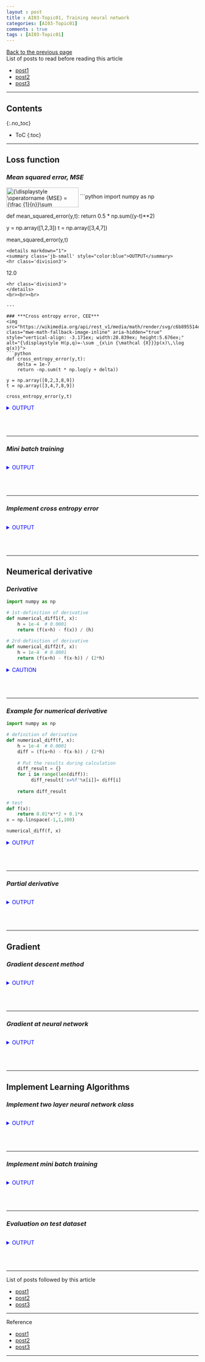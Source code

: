 ```yaml
---
layout : post
title : AI03-Topic01, Training neural network
categories: [AI03-Topic01]
comments : true
tags : [AI03-Topic01]
---
```

[Back to the previous page](https://userdyk-github.github.io/ai03/AI03-Fundamental-of-deep-learning.html) <br>
List of posts to read before reading this article
- <a href='https://userdyk-github.github.io/'>post1</a>
- <a href='https://userdyk-github.github.io/'>post2</a>
- <a href='https://userdyk-github.github.io/'>post3</a>

---

## Contents
{:.no_toc}

* ToC
{:toc}

<hr class="division1">

## **Loss function**

### ***Mean squared error, MSE***
<img src="https://wikimedia.org/api/rest_v1/media/math/render/svg/e258221518869aa1c6561bb75b99476c4734108e" class="mwe-math-fallback-image-inline" aria-hidden="true" style="vertical-align: -3.005ex; width:24.729ex; height:6.843ex;" alt="{\displaystyle \operatorname {MSE} ={\frac {1}{n}}\sum _{i=1}^{n}(Y_{i}-{\hat {Y_{i}}})^{2}.}">
```python
import numpy as np

def mean_squared_error(y,t):
    return 0.5 * np.sum((y-t)**2)
    
y = np.array([1,2,3])
t = np.array([3,4,7])

mean_squared_error(y,t)
```
<details markdown="1">
<summary class='jb-small' style="color:blue">OUTPUT</summary>
<hr class='division3'>
```
12.0
```
<hr class='division3'>
</details>
<br><br><br>

---

### ***Cross entropy error, CEE***
<img src="https://wikimedia.org/api/rest_v1/media/math/render/svg/c6b895514e10a3ce88773852cba1cb1e248ed763" class="mwe-math-fallback-image-inline" aria-hidden="true" style="vertical-align: -3.171ex; width:28.839ex; height:5.676ex;" alt="{\displaystyle H(p,q)=-\sum _{x\in {\mathcal {X}}}p(x)\,\log q(x)}">
```python
def cross_entropy_error(y,t):
    delta = 1e-7
    return -np.sum(t * np.log(y + delta))
    
y = np.array([0,2,3,8,9])
t = np.array([3,4,7,8,9])

cross_entropy_error(y,t)
```
<details markdown="1">
<summary class='jb-small' style="color:blue">OUTPUT</summary>
<hr class='division3'>
```
1.4808580471604245
```
<hr class='division3'>
</details>
<br><br><br>

---

### ***Mini batch training***

```python

```
<details markdown="1">
<summary class='jb-small' style="color:blue">OUTPUT</summary>
<hr class='division3'>
```
```
<hr class='division3'>
</details>
<br><br><br>

---

### ***Implement cross entropy error***

```python

```
<details markdown="1">
<summary class='jb-small' style="color:blue">OUTPUT</summary>
<hr class='division3'>
```
```
<hr class='division3'>
</details>
<br><br><br>

<hr class="division2">




## **Neumerical derivative**

### ***Derivative***

```python
import numpy as np

# 1st-definition of derivative
def numerical_diff1(f, x):
    h = 1e-4  # 0.0001
    return (f(x+h) - f(x)) / (h)
    
# 2rd-definition of derivative
def numerical_diff2(f, x):
    h = 1e-4  # 0.0001
    return (f(x+h) - f(x-h)) / (2*h)
```
<details markdown="1">
<summary class='jb-small' style="color:blue">CAUTION</summary>
<hr class='division3'>
```
>>> import numpy as np
>>> np.float32(1e-50)
0.0
```
<hr class='division3'>
</details>
<br><br><br>

---

### ***Example for numerical derivative***

```python
import numpy as np

# definition of derivative
def numerical_diff(f, x):
    h = 1e-4  # 0.0001
    diff = (f(x+h) - f(x-h)) / (2*h)
    
    # Put the results during calculation
    diff_result = {}  
    for i in range(len(diff)):
         diff_result['x=%f'%x[i]]= diff[i]
        
    return diff_result
    
# test
def f(x):
    return 0.01*x**2 + 0.1*x
x = np.linspace(-1,1,100)

numerical_diff(f, x)
```
<details markdown="1">
<summary class='jb-small' style="color:blue">OUTPUT</summary>
<hr class='division3'>
```
{'x=-1.000000': 0.07999999999994123,
 'x=-0.979798': 0.08040404040399185,
 'x=-0.959596': 0.08080808080818125,
 'x=-0.939394': 0.08121212121209309,
 'x=-0.919192': 0.08161616161614371,
 'x=-0.898990': 0.08202020202012494,
 'x=-0.878788': 0.08242424242424495,
 'x=-0.858586': 0.08282828282829557,
 'x=-0.838384': 0.0832323232322768,
 'x=-0.818182': 0.08363636363632743,
 'x=-0.797980': 0.08404040404044744,
 'x=-0.777778': 0.08444444444449806,
 'x=-0.757576': 0.08484848484847929,
 'x=-0.737374': 0.08525252525252991,
 'x=-0.717172': 0.08565656565658053,
 'x=-0.696970': 0.08606060606056176,
 'x=-0.676768': 0.08646464646461238,
 'x=-0.656566': 0.08686868686862831,
 'x=-0.636364': 0.08727272727274832,
 'x=-0.616162': 0.08767676767676424,
 'x=-0.595960': 0.08808080808081487,
 'x=-0.575758': 0.0884848484847961,
 'x=-0.555556': 0.08888888888888141,
 'x=-0.535354': 0.08929292929289734,
 'x=-0.515152': 0.08969696969698265,
 'x=-0.494949': 0.09010101010096389,
 'x=-0.474747': 0.0905050505050492,
 'x=-0.454545': 0.09090909090909982,
 'x=-0.434343': 0.09131313131315044,
 'x=-0.414141': 0.09171717171713167,
 'x=-0.393939': 0.09212121212121699,
 'x=-0.373737': 0.09252525252523291,
 'x=-0.353535': 0.09292929292928354,
 'x=-0.333333': 0.09333333333333416,
 'x=-0.313131': 0.09373737373736743,
 'x=-0.292929': 0.0941414141414007,
 'x=-0.272727': 0.09454545454545132,
 'x=-0.252525': 0.0949494949494846,
 'x=-0.232323': 0.09535353535351787,
 'x=-0.212121': 0.09575757575758584,
 'x=-0.191919': 0.09616161616161911,
 'x=-0.171717': 0.09656565656565239,
 'x=-0.151515': 0.09696969696968566,
 'x=-0.131313': 0.0973737373737276,
 'x=-0.111111': 0.09777777777777823,
 'x=-0.090909': 0.09818181818182017,
 'x=-0.070707': 0.09858585858585778,
 'x=-0.050505': 0.09898989898990407,
 'x=-0.030303': 0.0993939393939395,
 'x=-0.010101': 0.09979797979798037,
 'x=0.010101': 0.10020202020201906,
 'x=0.030303': 0.10060606060605667,
 'x=0.050505': 0.10101010101010513,
 'x=0.070707': 0.10141414141414708,
 'x=0.090909': 0.10181818181818902,
 'x=0.111111': 0.1022222222222223,
 'x=0.131313': 0.10262626262625557,
 'x=0.151515': 0.10303030303028884,
 'x=0.171717': 0.10343434343433947,
 'x=0.191919': 0.10383838383835539,
 'x=0.212121': 0.10424242424242336,
 'x=0.232323': 0.10464646464645663,
 'x=0.252525': 0.10505050505047256,
 'x=0.272727': 0.10545454545452318,
 'x=0.292929': 0.1058585858585738,
 'x=0.313131': 0.10626262626260707,
 'x=0.333333': 0.1066666666666577,
 'x=0.353535': 0.10707070707070832,
 'x=0.373737': 0.10747474747472424,
 'x=0.393939': 0.10787878787877486,
 'x=0.414141': 0.10828282828282548,
 'x=0.434343': 0.10868686868684141,
 'x=0.454545': 0.10909090909089203,
 'x=0.474747': 0.10949494949494265,
 'x=0.494949': 0.10989898989899327,
 'x=0.515152': 0.1103030303030092,
 'x=0.535354': 0.11070707070705982,
 'x=0.555556': 0.11111111111111044,
 'x=0.575758': 0.11151515151512637,
 'x=0.595960': 0.11191919191917699,
 'x=0.616162': 0.11232323232315822,
 'x=0.636364': 0.11272727272727823,
 'x=0.656566': 0.11313131313132885,
 'x=0.676768': 0.11353535353531008,
 'x=0.696970': 0.1139393939393607,
 'x=0.717172': 0.11434343434341132,
 'x=0.737374': 0.11474747474746194,
 'x=0.757576': 0.11515151515151256,
 'x=0.777778': 0.11555555555556318,
 'x=0.797980': 0.11595959595954441,
 'x=0.818182': 0.11636363636366442,
 'x=0.838384': 0.11676767676764566,
 'x=0.858586': 0.11717171717169628,
 'x=0.878788': 0.11757575757581629,
 'x=0.898990': 0.11797979797979752,
 'x=0.919192': 0.11838383838377875,
 'x=0.939394': 0.11878787878782937,
 'x=0.959596': 0.11919191919187999,
 'x=0.979798': 0.119595959596,
 'x=1.000000': 0.11999999999998123}
```
<hr class='division3'>
</details>
<br><br><br>

---

### ***Partial derivative***

```python

```
<details markdown="1">
<summary class='jb-small' style="color:blue">OUTPUT</summary>
<hr class='division3'>
```
```
<hr class='division3'>
</details>
<br><br><br>

<hr class="division2">





## **Gradient**

### ***Gradient descent method***

```python

```
<details markdown="1">
<summary class='jb-small' style="color:blue">OUTPUT</summary>
<hr class='division3'>
```
```
<hr class='division3'>
</details>
<br><br><br>

---

### ***Gradient at neural network***

```python

```
<details markdown="1">
<summary class='jb-small' style="color:blue">OUTPUT</summary>
<hr class='division3'>
```
```
<hr class='division3'>
</details>
<br><br><br>

<hr class="division2">




## **Implement Learning Algorithms**

### ***Implement two layer neural network class***

```python

```
<details markdown="1">
<summary class='jb-small' style="color:blue">OUTPUT</summary>
<hr class='division3'>
```
```
<hr class='division3'>
</details>
<br><br><br>

---

### ***Implement mini batch training***

```python

```
<details markdown="1">
<summary class='jb-small' style="color:blue">OUTPUT</summary>
<hr class='division3'>
```
```
<hr class='division3'>
</details>
<br><br><br>

---

### ***Evaluation on test dataset***

```python

```
<details markdown="1">
<summary class='jb-small' style="color:blue">OUTPUT</summary>
<hr class='division3'>
```
```
<hr class='division3'>
</details>
<br><br><br>

<hr class="division1">

List of posts followed by this article
- [post1](https://userdyk-github.github.io/)
- <a href='https://userdyk-github.github.io/'>post2</a>
- <a href='https://userdyk-github.github.io/'>post3</a>

---

Reference
- [post1](https://userdyk-github.github.io/)
- <a href='https://userdyk-github.github.io/'>post2</a>
- <a href='https://userdyk-github.github.io/'>post3</a>

---
